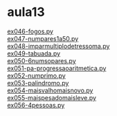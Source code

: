 # aula13 
<a href='https://gabrielryanft.github.io/learning/cursoemvideo/python/exerciciospython/aula13/ex046-fogos.py' target='_blank' rel='next'>ex046-fogos.py</a><br/>
<a href='https://gabrielryanft.github.io/learning/cursoemvideo/python/exerciciospython/aula13/ex047-numpares1a50.py' target='_blank' rel='next'>ex047-numpares1a50.py</a><br/>
<a href='https://gabrielryanft.github.io/learning/cursoemvideo/python/exerciciospython/aula13/ex048-imparmultiplodetressoma.py' target='_blank' rel='next'>ex048-imparmultiplodetressoma.py</a><br/>
<a href='https://gabrielryanft.github.io/learning/cursoemvideo/python/exerciciospython/aula13/ex049-tabuada.py' target='_blank' rel='next'>ex049-tabuada.py</a><br/>
<a href='https://gabrielryanft.github.io/learning/cursoemvideo/python/exerciciospython/aula13/ex050-6numsopares.py' target='_blank' rel='next'>ex050-6numsopares.py</a><br/>
<a href='https://gabrielryanft.github.io/learning/cursoemvideo/python/exerciciospython/aula13/ex051-pa-progressaoaritmetica.py' target='_blank' rel='next'>ex051-pa-progressaoaritmetica.py</a><br/>
<a href='https://gabrielryanft.github.io/learning/cursoemvideo/python/exerciciospython/aula13/ex052-numprimo.py' target='_blank' rel='next'>ex052-numprimo.py</a><br/>
<a href='https://gabrielryanft.github.io/learning/cursoemvideo/python/exerciciospython/aula13/ex053-palindromo.py' target='_blank' rel='next'>ex053-palindromo.py</a><br/>
<a href='https://gabrielryanft.github.io/learning/cursoemvideo/python/exerciciospython/aula13/ex054-maisvalhomaisnovo.py' target='_blank' rel='next'>ex054-maisvalhomaisnovo.py</a><br/>
<a href='https://gabrielryanft.github.io/learning/cursoemvideo/python/exerciciospython/aula13/ex055-maispesadomaisleve.py' target='_blank' rel='next'>ex055-maispesadomaisleve.py</a><br/>
<a href='https://gabrielryanft.github.io/learning/cursoemvideo/python/exerciciospython/aula13/ex056-4pessoas.py' target='_blank' rel='next'>ex056-4pessoas.py</a><br/>
